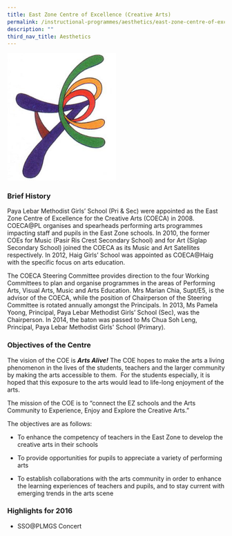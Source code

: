 ```yaml
---
title: East Zone Centre of Excellence (Creative Arts)
permalink: /instructional-programmes/aesthetics/east-zone-centre-of-excellence-creative-arts/
description: ""
third_nav_title: Aesthetics
---
```


<img src="/images/COE%20CA%20Logo.jpg" 
     style="width:50%">

### Brief History  

Paya Lebar Methodist Girls’ School (Pri & Sec) were appointed as the East Zone Centre of Excellence for the Creative Arts (COECA) in 2008. COECA@PL organises and spearheads performing arts programmes impacting staff and pupils in the East Zone schools. In 2010, the former COEs for Music (Pasir Ris Crest Secondary School) and for Art (Siglap Secondary School) joined the COECA as its Music and Art Satellites respectively. In 2012, Haig Girls’ School was appointed as COECA@Haig with the specific focus on arts education.

The COECA Steering Committee provides direction to the four Working Committees to plan and organise programmes in the areas of Performing Arts, Visual Arts, Music and Arts Education. Mrs Marian Chia, Supt/E5, is the advisor of the COECA, while the position of Chairperson of the Steering Committee is rotated annually amongst the Principals. In 2013, Ms Pamela Yoong, Principal, Paya Lebar Methodist Girls’ School (Sec), was the Chairperson. In 2014, the baton was passed to Ms Chua Soh Leng, Principal, Paya Lebar Methodist Girls' School (Primary).

### Objectives of the Centre 

The vision of the COE is **_Arts Alive!_** The COE hopes to make the arts a living phenomenon in the lives of the students, teachers and the larger community by making the arts accessible to them.  For the students especially, it is hoped that this exposure to the arts would lead to life-long enjoyment of the arts. 

The mission of the COE is to “connect the EZ schools and the Arts Community to Experience, Enjoy and Explore the Creative Arts.”

The objectives are as follows:

*   To enhance the competency of teachers in the East Zone to develop the creative arts in their schools  
    
*   To provide opportunities for pupils to appreciate a variety of performing arts  
    
*   To establish collaborations with the arts community in order to enhance the learning experiences of teachers and pupils, and to stay current with emerging trends in the arts scene  
    

  

### Highlights for 2016

*   SSO@PLMGS Concert

